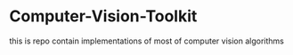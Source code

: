 # Computer-Vision-Toolkit
this is repo contain implementations of most of computer vision algorithms
